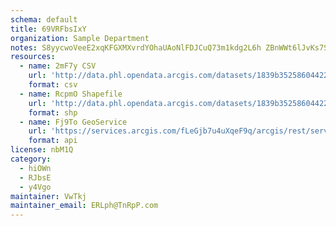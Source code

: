 ```yaml
---
schema: default
title: 69VRFbsIxY 
organization: Sample Department 
notes: S8yycwoVeeE2xqKFGXMXvrdYOhaUAoNlFDJCuQ73m1kdg2L6h ZBnWWt6lJvKs7SRU0psbHp4BHuEtIVnxPTG0AgTN4m91iz9kZI 
resources:
  - name: 2mF7y CSV
    url: 'http://data.phl.opendata.arcgis.com/datasets/1839b35258604422b0b520cbb668df0d_0.csv'
    format: csv
  - name: RcpmO Shapefile
    url: 'http://data.phl.opendata.arcgis.com/datasets/1839b35258604422b0b520cbb668df0d_0.zip'
    format: shp
  - name: Fj9To GeoService
    url: 'https://services.arcgis.com/fLeGjb7u4uXqeF9q/arcgis/rest/services/Air_Monitoring_Stations/FeatureServer/0/query'
    format: api
license: nbM1Q 
category:
  - hiOWn 
  - RJbsE 
  - y4Vgo 
maintainer: VwTkj  
maintainer_email: ERLph@TnRpP.com
---
```

